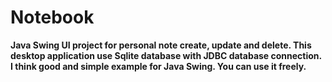 # Notebook

**Java Swing UI project for personal note create, update and delete. 
This desktop application use Sqlite database with JDBC database connection.
I think good and simple example for Java Swing. You can use it freely.**
